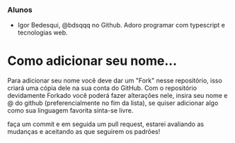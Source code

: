 ### Alunos

- Igor Bedesqui, @bdsqqq no Github. Adoro programar com typescript e tecnologias web.

# Como adicionar seu nome...

Para adicionar seu nome você deve dar um "Fork" nesse repositório, isso criará uma cópia dele na sua conta do GitHub.
Com o repositório devidamente Forkado você poderá fazer alterações nele,  insira seu nome e @ do github (preferencialmente no fim da lista), se quiser adicionar algo como sua linguagem favorita sinta-se livre.

faça um commit e em seguida um pull request, estarei avaliando as mudanças e aceitando as que seguirem os padrões!
